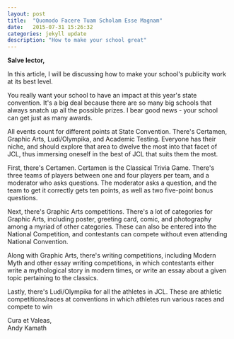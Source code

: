 ```yaml
---
layout: post
title:  "Quomodo Facere Tuam Scholam Esse Magnam"
date:   2015-07-31 15:26:32
categories: jekyll update
description: "How to make your school great"
---
```

<strong>Salve lector,</strong>

In this article, I will be discussing how to make your school's publicity work at its best level.

You really want your school to have an impact at this year's state convention. It's a big deal because there are so many big schools that always snatch up all the possible prizes. I bear good news - your school can get just as many awards. 

All events count for different points at State Convention. There's Certamen, Graphic Arts, Ludi/Olympika, and Academic Testing. Everyone has their niche, and should explore that area to dwelve the most into that facet of JCL, thus immersing oneself in the best of JCL that suits them the most.

First, there's Certamen. Certamen is the Classical Trivia Game. There's three teams of players between one and four players per team, and a moderator who asks questions. The moderator asks a question, and the team to get it correctly gets ten points, as well as two five-point bonus questions. 

Next, there's Graphic Arts competitions. There's a lot of categories for Graphic Arts, including poster, greeting card, comic, and photography among a myriad of other categories. These can also be entered into the National Competition, and contestants can compete without even attending National Convention.

Along with Graphic Arts, there's writing competitions, including Modern Myth and other essay writing competitions, in which contestants either write a mythological story in modern times, or write an essay about a given topic pertaining to the classics.

Lastly, there's Ludi/Olympika for all the athletes in JCL. These are athletic competitions/races at conventions in which athletes run various races and compete to win 

Cura et Valeas,<br>Andy Kamath 
